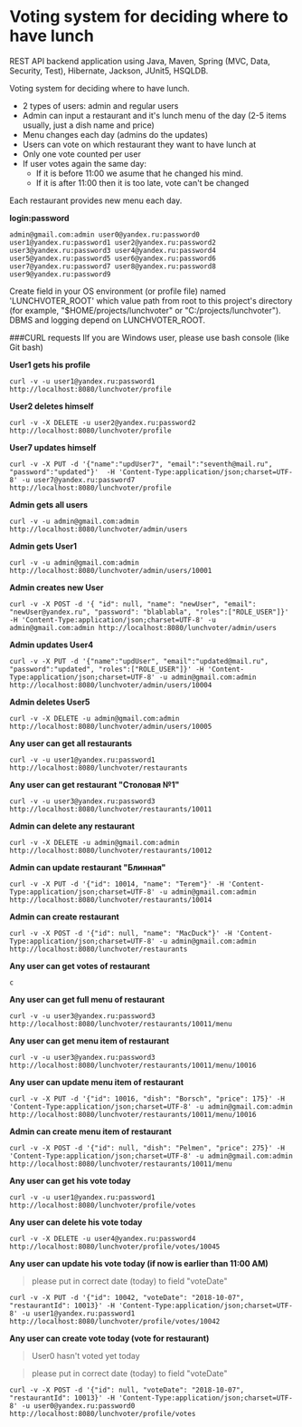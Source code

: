 Voting system for deciding where to have lunch
==============================================
REST API backend application using Java, Maven, Spring (MVC, Data, Security, Test), Hibernate, Jackson, JUnit5, HSQLDB. 

Voting system for deciding where to have lunch.

 - 2 types of users: admin and regular users
 - Admin can input a restaurant and it's lunch menu of the day (2-5 items usually, just a dish name and price)
 - Menu changes each day (admins do the updates)
 - Users can vote on which restaurant they want to have lunch at
 - Only one vote counted per user
 - If user votes again the same day:
    - If it is before 11:00 we asume that he changed his mind.
    - If it is after 11:00 then it is too late, vote can't be changed
    
Each restaurant provides new menu each day.

**login:password**

`admin@gmail.com:admin
user0@yandex.ru:password0
user1@yandex.ru:password1
user2@yandex.ru:password2
user3@yandex.ru:password3
user4@yandex.ru:password4
user5@yandex.ru:password5
user6@yandex.ru:password6
user7@yandex.ru:password7
user8@yandex.ru:password8
user9@yandex.ru:password9`


Create field in your OS environment (or profile file) named 'LUNCHVOTER_ROOT' which value path from root to this project's directory (for example, "$HOME/projects/lunchvoter" or "C:/projects/lunchvoter").
DBMS and logging depend on LUNCHVOTER_ROOT.

###CURL requests
Ilf you are Windows user, please use bash console (like Git bash)

**User1 gets his profile**

`curl -v -u user1@yandex.ru:password1 http://localhost:8080/lunchvoter/profile`

**User2 deletes himself**

`curl -v -X DELETE -u user2@yandex.ru:password2 http://localhost:8080/lunchvoter/profile`

**User7 updates himself**

`curl -v -X PUT -d '{"name":"updUser7", "email":"seventh@mail.ru", "password":"updated"}'  -H 'Content-Type:application/json;charset=UTF-8' -u user7@yandex.ru:password7 http://localhost:8080/lunchvoter/profile`

**Admin gets all users**

`curl -v -u admin@gmail.com:admin http://localhost:8080/lunchvoter/admin/users`

**Admin gets User1**

`curl -v -u admin@gmail.com:admin http://localhost:8080/lunchvoter/admin/users/10001`

**Admin creates new User**

`curl -v -X POST -d '{ "id": null, "name": "newUser", "email": "newUser@yandex.ru", "password": "blablabla", "roles":["ROLE_USER"]}' -H 'Content-Type:application/json;charset=UTF-8' -u admin@gmail.com:admin http://localhost:8080/lunchvoter/admin/users`

**Admin updates User4**

`curl -v -X PUT -d '{"name":"updUser", "email":"updated@mail.ru", "password":"updated", "roles":["ROLE_USER"]}' -H 'Content-Type:application/json;charset=UTF-8' -u admin@gmail.com:admin  http://localhost:8080/lunchvoter/admin/users/10004`

**Admin deletes User5**

`curl -v -X DELETE -u admin@gmail.com:admin  http://localhost:8080/lunchvoter/admin/users/10005`

**Any user can get all restaurants**

`curl -v -u user1@yandex.ru:password1 http://localhost:8080/lunchvoter/restaurants`

**Any user can get restaurant "Столовая №1"**

`curl -v -u user3@yandex.ru:password3 http://localhost:8080/lunchvoter/restaurants/10011`

**Admin can delete any restaurant** 

`curl -v -X DELETE -u admin@gmail.com:admin http://localhost:8080/lunchvoter/restaurants/10012`

**Admin can update restaurant "Блинная"**

`curl -v -X PUT -d '{"id": 10014, "name": "Terem"}' -H 'Content-Type:application/json;charset=UTF-8' -u admin@gmail.com:admin http://localhost:8080/lunchvoter/restaurants/10014`

**Admin can create restaurant**

`curl -v -X POST -d '{"id": null, "name": "MacDuck"}' -H 'Content-Type:application/json;charset=UTF-8' -u admin@gmail.com:admin http://localhost:8080/lunchvoter/restaurants`

**Any user can get votes of restaurant**

`c`

**Any user can get full menu of restaurant**

`curl -v -u user3@yandex.ru:password3 http://localhost:8080/lunchvoter/restaurants/10011/menu`

**Any user can get menu item of restaurant**

`curl -v -u user3@yandex.ru:password3 http://localhost:8080/lunchvoter/restaurants/10011/menu/10016`

**Any user can update menu item of restaurant**

`curl -v -X PUT -d '{"id": 10016, "dish": "Borsch", "price": 175}' -H 'Content-Type:application/json;charset=UTF-8' -u admin@gmail.com:admin http://localhost:8080/lunchvoter/restaurants/10011/menu/10016`

**Admin can create menu item of restaurant**

`curl -v -X POST -d '{"id": null, "dish": "Pelmen", "price": 275}' -H 'Content-Type:application/json;charset=UTF-8' -u admin@gmail.com:admin http://localhost:8080/lunchvoter/restaurants/10011/menu`

**Any user can get his vote today**

`curl -v -u user1@yandex.ru:password1 http://localhost:8080/lunchvoter/profile/votes`

**Any user can delete his vote today**

`curl -v -X DELETE -u user4@yandex.ru:password4 http://localhost:8080/lunchvoter/profile/votes/10045`

**Any user can update his vote today (if now is earlier than 11:00 AM)**

>please put in correct date (today) to field "voteDate"

`curl -v -X PUT -d '{"id": 10042, "voteDate": "2018-10-07", "restaurantId": 10013}' -H 'Content-Type:application/json;charset=UTF-8' -u user1@yandex.ru:password1 http://localhost:8080/lunchvoter/profile/votes/10042`

**Any user can create vote today (vote for restaurant)**

>User0 hasn't voted yet today

>please put in correct date (today) to field "voteDate"

`curl -v -X POST -d '{"id": null, "voteDate": "2018-10-07", "restaurantId": 10013}' -H 'Content-Type:application/json;charset=UTF-8' -u user0@yandex.ru:password0 http://localhost:8080/lunchvoter/profile/votes`